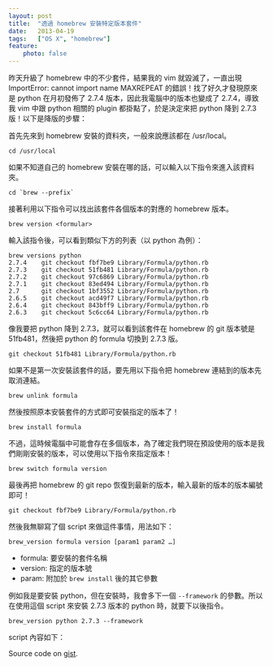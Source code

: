 ```yaml
---
layout: post
title:  "透過 homebrew 安裝特定版本套件"
date:   2013-04-19
tags:   ["OS X", "homebrew"]
feature:
    photo: false
---
```


昨天升級了 homebrew 中的不少套件，結果我的 vim 就毀滅了，一直出現 ImportError: cannot import name MAXREPEAT 的錯誤！找了好久才發現原來是 python 在月初發佈了 2.7.4 版本，因此我電腦中的版本也變成了 2.7.4，導致我 vim 中跟 python 相關的 plugin 都掛點了，於是決定來把 python 降到 2.7.3 版！以下是降版的步驟：

首先先來到 homebrew 安裝的資料夾，一般來說應該都在 /usr/local。

```
cd /usr/local
```

如果不知道自己的 homebrew 安裝在哪的話，可以輸入以下指令來進入該資料夾。

```
cd `brew --prefix`
```

接著利用以下指令可以找出該套件各個版本的對應的 homebrew 版本。

```
brew version <formular>
```

輸入該指令後，可以看到類似下方的列表（以 python 為例）：

```
brew versions python
2.7.4    git checkout fbf7be9 Library/Formula/python.rb
2.7.3    git checkout 51fb481 Library/Formula/python.rb
2.7.2    git checkout 97c6869 Library/Formula/python.rb
2.7.1    git checkout 83ed494 Library/Formula/python.rb
2.7      git checkout 1bf3552 Library/Formula/python.rb
2.6.5    git checkout acd49f7 Library/Formula/python.rb
2.6.4    git checkout 843bff9 Library/Formula/python.rb
2.6.3    git checkout 5c6cc64 Library/Formula/python.rb
```

像我要把 python 降到 2.7.3，就可以看到該套件在 homebrew 的 git 版本號是 51fb481，然後把 python 的 formula 切換到 2.7.3 版。

```
git checkout 51fb481 Library/Formula/python.rb
```

如果不是第一次安裝該套件的話，要先用以下指令把 homebrew 連結到的版本先取消連結。

```
brew unlink formula
```

然後按照原本安裝套件的方式即可安裝指定的版本了！

```
brew install formula
```

不過，這時候電腦中可能會存在多個版本，為了確定我們現在預設使用的版本是我們剛剛安裝的版本，可以使用以下指令來指定版本！

```
brew switch formula version
```

最後再把 homebrew 的 git repo 恢復到最新的版本，輸入最新的版本的版本編號即可！

```
git checkout fbf7be9 Library/Formula/python.rb
```

然後我無聊寫了個 script 來做這件事情，用法如下：

```
brew_version formula version [param1 param2 …]
```

- formula: 要安裝的套件名稱
- version: 指定的版本號
- param: 附加於 `brew install` 後的其它參數

例如我是要安裝 python，但在安裝時，我會多下一個 `--framework` 的參數。所以在使用這個 script 來安裝 2.7.3 版本的 python 時，就要下以後指令。

```
brew_version python 2.7.3 --framework
```

script 內容如下：

<script src="https://gist.github.com/KuoE0/5421086.js"></script>

Source code on [gist](https://gist.github.com/KuoE0/5421086).
